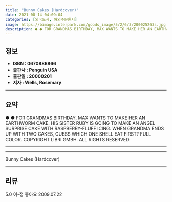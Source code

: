 ```yaml
---
title: "Bunny Cakes (Hardcover)"
date: 2021-08-14 04:09:04
categories: [외국도서, 해외주문원서]
image: https://bimage.interpark.com/goods_image/5/2/6/3/200025263s.jpg
description: ● ● FOR GRANDMAS BIRTHDAY, MAX WANTS TO MAKE HER AN EARTHWORM CAKE. HIS SISTER RUBY IS GOING TO MAKE AN ANGEL SURPRISE CAKE WITH RASPBERRY-FLUFF ICING. WHEN G
---
```


## **정보**

- **ISBN : 0670886866**
- **출판사 : Penguin USA**
- **출판일 : 20000201**
- **저자 : Wells, Rosemary**

------



## **요약**

●  ●  FOR GRANDMAS BIRTHDAY, MAX WANTS TO MAKE HER AN EARTHWORM CAKE. HIS SISTER RUBY IS GOING TO MAKE AN ANGEL SURPRISE CAKE WITH RASPBERRY-FLUFF ICING. WHEN GRANDMA ENDS UP WITH TWO CAKES, GUESS WHICH ONE SHELL EAT FIRST? FULL COLOR. COPYRIGHT  LIBRI GMBH. ALL RIGHTS RESERVED.

------



------


Bunny Cakes (Hardcover) 

------


## **리뷰** 

5.0 이-정 좋아요 2009.07.22 <br/>